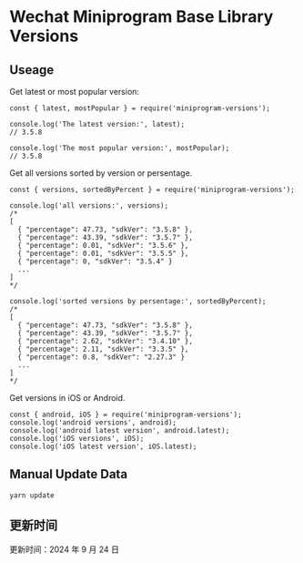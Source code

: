 
# Wechat Miniprogram Base Library Versions

## Useage

Get latest or most popular version:

```;
const { latest, mostPopular } = require('miniprogram-versions');

console.log('The latest version:', latest);
// 3.5.8

console.log('The most popular version:', mostPopular);
// 3.5.8

```

Get all versions sorted by version or persentage.

```
const { versions, sortedByPercent } = require('miniprogram-versions');

console.log('all versions:', versions);
/*
[
  { "percentage": 47.73, "sdkVer": "3.5.8" },
  { "percentage": 43.39, "sdkVer": "3.5.7" },
  { "percentage": 0.01, "sdkVer": "3.5.6" },
  { "percentage": 0.01, "sdkVer": "3.5.5" },
  { "percentage": 0, "sdkVer": "3.5.4" }
  ...
]
*/

console.log('sorted versions by persentage:', sortedByPercent);
/*
[
  { "percentage": 47.73, "sdkVer": "3.5.8" },
  { "percentage": 43.39, "sdkVer": "3.5.7" },
  { "percentage": 2.62, "sdkVer": "3.4.10" },
  { "percentage": 2.11, "sdkVer": "3.3.5" },
  { "percentage": 0.8, "sdkVer": "2.27.3" }
  ...
]
*/
```

Get versions in iOS or Android.

```
const { android, iOS } = require('miniprogram-versions');
console.log('android versions', android);
console.log('android latest version', android.latest);
console.log('iOS versions', iOS);
console.log('iOS latest version', iOS.latest);
```

## Manual Update Data

```
yarn update
```

## 更新时间

更新时间：2024 年 9 月 24 日
